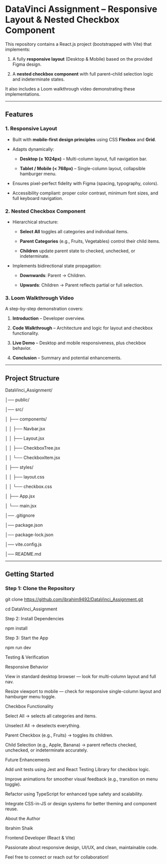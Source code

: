 # DataVinci Assignment – Responsive Layout & Nested Checkbox Component

This repository contains a React.js project (bootstrapped with Vite) that implements:

1. A fully **responsive layout** (Desktop & Mobile) based on the provided Figma design.  

2. A **nested checkbox component** with full parent–child selection logic and indeterminate states.

It also includes a Loom walkthrough video demonstrating these implementations.

---

##  Features

### 1. Responsive Layout

- Built with **mobile-first design principles** using CSS **Flexbox** and **Grid**.

- Adapts dynamically:

  - **Desktop (≥ 1024px)** – Multi-column layout, full navigation bar.

  - **Tablet / Mobile (< 768px)** – Single-column layout, collapsible hamburger menu.

- Ensures pixel-perfect fidelity with Figma (spacing, typography, colors).

- Accessibility compliant: proper color contrast, minimum font sizes, and full keyboard navigation.

### 2. Nested Checkbox Component

- Hierarchical structure:

  - **Select All** toggles all categories and individual items.

  - **Parent Categories** (e.g., Fruits, Vegetables) control their child items.

  - **Children** update parent state to checked, unchecked, or indeterminate.

- Implements bidirectional state propagation:

  - **Downwards**: Parent → Children.

  - **Upwards**: Children → Parent reflects partial or full selection.

### 3. Loom Walkthrough Video

A step-by-step demonstration covers:

1. **Introduction** – Developer overview.

2. **Code Walkthrough** – Architecture and logic for layout and checkbox functionality.

3. **Live Demo** – Desktop and mobile responsiveness, plus checkbox behavior.

4. **Conclusion** – Summary and potential enhancements.

---

##  Project Structure

DataVinci_Assignment/

│── public/

│── src/

│ ├── components/

│ │ ├── Navbar.jsx

│ │ ├── Layout.jsx

│ │ ├── CheckboxTree.jsx

│ │ └── CheckboxItem.jsx

│ ├── styles/

│ │ ├── layout.css

│ │ └── checkbox.css

│ ├── App.jsx

│ └── main.jsx

│── .gitignore

│── package.json

│── package-lock.json

│── vite.config.js

│── README.md


---

##  Getting Started

### Step 1: Clone the Repository

git clone https://github.com/ibrahim9492/DataVinci_Assignment.git

cd DataVinci_Assignment

Step 2: Install Dependencies

npm install

Step 3: Start the App

npm run dev

Testing & Verification

Responsive Behavior

View in standard desktop browser — look for multi-column layout and full nav.

Resize viewport to mobile — check for responsive single-column layout and hamburger menu toggle.

Checkbox Functionality

Select All → selects all categories and items.

Unselect All → deselects everything.

Parent Checkbox (e.g., Fruits) → toggles its children.

Child Selection (e.g., Apple, Banana) → parent reflects checked, unchecked, or indeterminate accurately.

Future Enhancements

Add unit tests using Jest and React Testing Library for checkbox logic.

Improve animations for smoother visual feedback (e.g., transition on menu toggle).

Refactor using TypeScript for enhanced type safety and scalability.

Integrate CSS-in-JS or design systems for better theming and component reuse.

About the Author

Ibrahim Shaik

Frontend Developer (React & Vite)

Passionate about responsive design, UI/UX, and clean, maintainable code.

Feel free to connect or reach out for collaboration!
